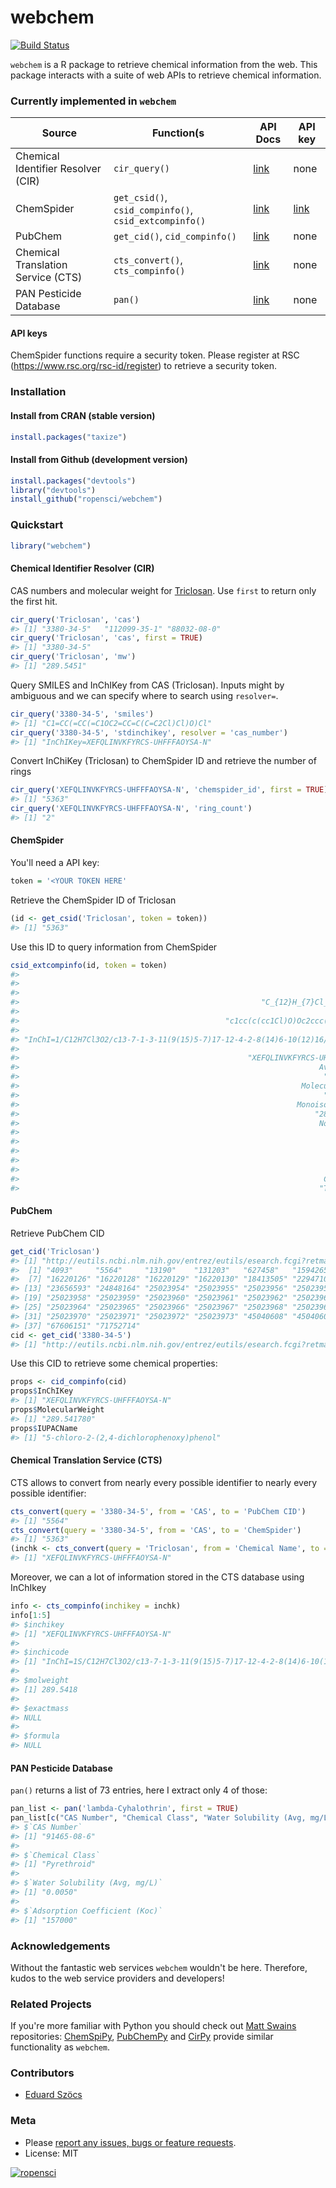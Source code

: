 webchem
=============



[![Build Status](https://travis-ci.org/ropensci/webchem.png)](https://travis-ci.org/EDiLD/webchem)

`webchem` is a R package to retrieve chemical information from  the web. 
This package interacts with a suite of web APIs to retrieve chemical information.


### Currently implemented in `webchem`

Source | Function(s | API Docs | API key
------ | --------- | -------- | --------
Chemical Identifier Resolver (CIR) | `cir_query()` | [link](http://cactus.nci.nih.gov/chemical/structure_documentation) | none
ChemSpider | `get_csid()`, `csid_compinfo()`, `csid_extcompinfo()` | [link](http://www.chemspider.com/AboutServices.aspx?) | [link](https://www.rsc.org/rsc-id/register )
PubChem | `get_cid()`, `cid_compinfo()` | [link](https://pubchem.ncbi.nlm.nih.gov/) | none
Chemical Translation Service (CTS) | `cts_convert()`, `cts_compinfo()` | [link](http://cts.fiehnlab.ucdavis.edu/) | none
PAN Pesticide Database | `pan()` | [link](http://www.pesticideinfo.org/) | none

#### API keys
ChemSpider functions require a security token. 
Please register at RSC (https://www.rsc.org/rsc-id/register) to retrieve a security token.

### Installation
#### Install from CRAN (stable version)

```r
install.packages("taxize")
```


#### Install from Github (development version)

```r
install.packages("devtools")
library("devtools")
install_github("ropensci/webchem")
```

### Quickstart


```r
library("webchem")
```

#### Chemical Identifier Resolver (CIR)

CAS numbers and molecular weight for [Triclosan](http://en.wikipedia.org/wiki/Triclosan).
Use `first` to return only the first hit.

```r
cir_query('Triclosan', 'cas')
#> [1] "3380-34-5"   "112099-35-1" "88032-08-0"
cir_query('Triclosan', 'cas', first = TRUE)
#> [1] "3380-34-5"
cir_query('Triclosan', 'mw')
#> [1] "289.5451"
```

Query SMILES and InChIKey from CAS (Triclosan).
Inputs might by ambiguous and we can specify where to search using `resolver=`.

```r
cir_query('3380-34-5', 'smiles')
#> [1] "C1=CC(=CC(=C1OC2=CC=C(C=C2Cl)Cl)O)Cl"
cir_query('3380-34-5', 'stdinchikey', resolver = 'cas_number')
#> [1] "InChIKey=XEFQLINVKFYRCS-UHFFFAOYSA-N"
```

Convert InChiKey (Triclosan) to ChemSpider ID and retrieve the number of rings

```r
cir_query('XEFQLINVKFYRCS-UHFFFAOYSA-N', 'chemspider_id', first = TRUE)
#> [1] "5363"
cir_query('XEFQLINVKFYRCS-UHFFFAOYSA-N', 'ring_count')
#> [1] "2"
```


#### ChemSpider


You'll need a API key:

```r
token = '<YOUR TOKEN HERE'
```

Retrieve the ChemSpider ID of Triclosan

```r
(id <- get_csid('Triclosan', token = token))
#> [1] "5363"
```

Use this ID to query information from ChemSpider

```r
csid_extcompinfo(id, token = token)
#>                                                                          CSID 
#>                                                                        "5363" 
#>                                                                            MF 
#>                                                      "C_{12}H_{7}Cl_{3}O_{2}" 
#>                                                                        SMILES 
#>                                              "c1cc(c(cc1Cl)O)Oc2ccc(cc2Cl)Cl" 
#>                                                                         InChI 
#> "InChI=1/C12H7Cl3O2/c13-7-1-3-11(9(15)5-7)17-12-4-2-8(14)6-10(12)16/h1-6,16H" 
#>                                                                      InChIKey 
#>                                                   "XEFQLINVKFYRCS-UHFFFAOYAS" 
#>                                                                   AverageMass 
#>                                                                    "289.5418" 
#>                                                               MolecularWeight 
#>                                                                    "289.5418" 
#>                                                              MonoisotopicMass 
#>                                                                  "287.951172" 
#>                                                                   NominalMass 
#>                                                                         "288" 
#>                                                                         ALogP 
#>                                                                        "5.53" 
#>                                                                         XLogP 
#>                                                                           "5" 
#>                                                                    CommonName 
#>                                                                   "Triclosan"
```


#### PubChem

Retrieve PubChem CID

```r
get_cid('Triclosan')
#> [1] "http://eutils.ncbi.nlm.nih.gov/entrez/eutils/esearch.fcgi?retmax=100000&db=pccompound&term=Triclosan"
#>  [1] "4093"     "5564"     "13190"    "131203"   "627458"   "15942656"
#>  [7] "16220126" "16220128" "16220129" "16220130" "18413505" "22947105"
#> [13] "23656593" "24848164" "25023954" "25023955" "25023956" "25023957"
#> [19] "25023958" "25023959" "25023960" "25023961" "25023962" "25023963"
#> [25] "25023964" "25023965" "25023966" "25023967" "25023968" "25023969"
#> [31] "25023970" "25023971" "25023972" "25023973" "45040608" "45040609"
#> [37] "67606151" "71752714"
cid <- get_cid('3380-34-5')
#> [1] "http://eutils.ncbi.nlm.nih.gov/entrez/eutils/esearch.fcgi?retmax=100000&db=pccompound&term=3380-34-5"
```

Use this CID to retrieve some chemical properties:

```r
props <- cid_compinfo(cid)
props$InChIKey
#> [1] "XEFQLINVKFYRCS-UHFFFAOYSA-N"
props$MolecularWeight
#> [1] "289.541780"
props$IUPACName
#> [1] "5-chloro-2-(2,4-dichlorophenoxy)phenol"
```


#### Chemical Translation Service (CTS)

CTS allows to convert from nearly every possible identifier to nearly every possible identifier:

```r
cts_convert(query = '3380-34-5', from = 'CAS', to = 'PubChem CID')
#> [1] "5564"
cts_convert(query = '3380-34-5', from = 'CAS', to = 'ChemSpider')
#> [1] "5363"
(inchk <- cts_convert(query = 'Triclosan', from = 'Chemical Name', to = 'inchikey'))
#> [1] "XEFQLINVKFYRCS-UHFFFAOYSA-N"
```

Moreover, we can a lot of information stored in the CTS database using InChIkey

```r
info <- cts_compinfo(inchikey = inchk)
info[1:5]
#> $inchikey
#> [1] "XEFQLINVKFYRCS-UHFFFAOYSA-N"
#> 
#> $inchicode
#> [1] "InChI=1S/C12H7Cl3O2/c13-7-1-3-11(9(15)5-7)17-12-4-2-8(14)6-10(12)16/h1-6,16H"
#> 
#> $molweight
#> [1] 289.5418
#> 
#> $exactmass
#> NULL
#> 
#> $formula
#> NULL
```



#### PAN Pesticide Database
`pan()` returns a list of 73 entries, here I extract only 4 of those:

```r
pan_list <- pan('lambda-Cyhalothrin', first = TRUE)
pan_list[c("CAS Number", "Chemical Class", "Water Solubility (Avg, mg/L)", "Adsorption Coefficient (Koc)" )]
#> $`CAS Number`
#> [1] "91465-08-6"
#> 
#> $`Chemical Class`
#> [1] "Pyrethroid"
#> 
#> $`Water Solubility (Avg, mg/L)`
#> [1] "0.0050"
#> 
#> $`Adsorption Coefficient (Koc)`
#> [1] "157000"
```



### Acknowledgements
Without the fantastic web services `webchem` wouldn't be here.
Therefore, kudos to the web service providers and developers!


### Related Projects
If you're more familiar with Python you should check out [Matt Swains](https://github.com/mcs07) repositories: [ChemSpiPy](https://github.com/mcs07/ChemSpiPy), [PubChemPy](https://github.com/mcs07/PubChemPy) and [CirPy](https://github.com/mcs07/CIRpy) provide similar functionality as `webchem`.


### Contributors

+ [Eduard Szöcs](https://github.com/EDiLD)

### Meta

* Please [report any issues, bugs or feature requests](https://github.com/edild/webchem/issues).
* License: MIT

[![ropensci](http://ropensci.org/public_images/github_footer.png)](http://ropensci.org)
